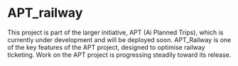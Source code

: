 # APT_railway
This project is part of the larger initiative, APT (Ai Planned Trips), which is currently under development and will be deployed soon. APT_Railway is one of the key features of the APT project, designed to optimise railway ticketing. Work on the APT project is progressing steadily toward its release.
